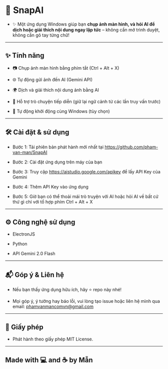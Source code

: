 # 📸 SnapAI

- ✨ Một ứng dụng Windows giúp bạn **chụp ảnh màn hình, và hỏi AI để dịch hoặc giải thích nội dung ngay lập tức** – không cần mở trình duyệt, không cần gõ tay từng chữ!

---

## ✨ Tính năng

- 📷 Chụp ảnh màn hình bằng phím tắt (Ctrl + Alt + X)

- 🌐 Tự động gửi ảnh đến AI (Gemini API)

- 🌍 Dịch và giải thích nội dung ảnh bằng AI

- 💬 Hỗ trợ trò chuyện tiếp diễn (giữ lại ngữ cảnh từ các lần truy vấn trước)

- 🚀 Tự động khởi động cùng Windows (tùy chọn)

---

## 🛠️ Cài đặt & sử dụng

- Bước 1: Tải phiên bản phát hành mới nhất tại https://github.com/pham-van-man/SnapAI

- Bước 2: Cài đặt ứng dụng trên máy của bạn

- Bước 3: Truy cập https://aistudio.google.com/apikey để lấy API Key của Gemini

- Bước 4: Thêm API Key vào ứng dụng

- Bước 5: Giờ bạn có thể thoải mái trò truyện với AI hoặc hỏi AI về bất cứ thứ gì chỉ với tổ hợp phím Ctrl + Alt + X

---

## ⚙️ Công nghệ sử dụng

- ElectronJS

- Python

- API Gemini 2.0 Flash

---

## 📬 Góp ý & Liên hệ

- Nếu bạn thấy ứng dụng hữu ích, hãy ⭐ repo này nhé!

- Mọi góp ý, ý tưởng hay báo lỗi, vui lòng tạo issue hoặc liên hệ mình qua email: phamvanmancomvn@gmail.com

---

## 📃 Giấy phép
- Phát hành theo giấy phép MIT License.

---

## Made with 💻 and ☕ by Mẫn